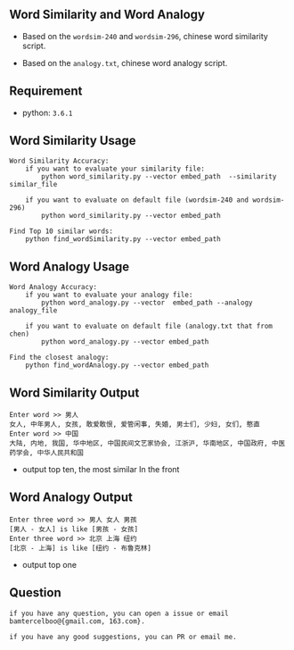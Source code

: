 
##  Word Similarity  and Word Analogy ##

- Based on the `wordsim-240` and `wordsim-296`, chinese word similarity script.

- Based on the `analogy.txt`, chinese word analogy script.

## Requirement ##

- python: `3.6.1`

## Word Similarity Usage ##

	Word Similarity Accuracy:
		if you want to evaluate your similarity file:
			python word_similarity.py --vector embed_path  --similarity similar_file  

		if you want to evaluate on default file (wordsim-240 and wordsim-296)
			python word_similarity.py --vector embed_path

	Find Top 10 similar words:
		python find_wordSimilarity.py --vector embed_path


## Word Analogy Usage ##

	Word Analogy Accuracy:
		if you want to evaluate your analogy file:
			python word_analogy.py --vector  embed_path --analogy analogy_file

		if you want to evaluate on default file (analogy.txt that from chen)
			python word_analogy.py --vector embed_path

	Find the closest analogy:
		python find_wordAnalogy.py --vector embed_path

## Word Similarity  Output ##

	Enter word >> 男人
	女人, 中年男人, 女孩, 敢爱敢恨, 爱管闲事, 失婚, 男士们, 少妇, 女们, 憨直
	Enter word >> 中国
	大陆, 内地, 我国, 华中地区, 中国民间文艺家协会, 江浙沪, 华南地区, 中国政府, 中医药学会, 中华人民共和国
	
- output top ten, the most similar In the front
	
## Word Analogy  Output ##

	Enter three word >> 男人 女人 男孩
	[男人 - 女人] is like [男孩 - 女孩]
	Enter three word >> 北京 上海 纽约
	[北京 - 上海] is like [纽约 - 布鲁克林]

- output top one


## Question ##

    if you have any question, you can open a issue or email bamtercelboo@{gmail.com, 163.com}.

    if you have any good suggestions, you can PR or email me.
